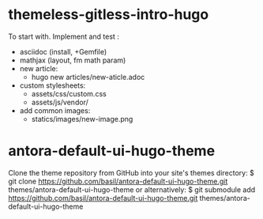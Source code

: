# themeless-gitless-intro-hugo
To start with.
Implement and test :
* asciidoc (install, +Gemfile)
* mathjax (layout, fm math param)
* new article: 
  - hugo new articles/new-aticle.adoc
* custom stylesheets:
  - assets/css/custom.css
  - assets/js/vendor/
* add common images:
  - statics/images/new-image.png


# antora-default-ui-hugo-theme
Clone the theme repository from GitHub into your site's themes directory:
  $ git clone https://github.com/basil/antora-default-ui-hugo-theme.git themes/antora-default-ui-hugo-theme
or alternatively:
  $ git submodule add https://github.com/basil/antora-default-ui-hugo-theme.git themes/antora-default-ui-hugo-theme

